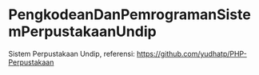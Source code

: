 # PengkodeanDanPemrogramanSistemPerpustakaanUndip
 Sistem Perpustakaan Undip, referensi: https://github.com/yudhatp/PHP-Perpustakaan 
